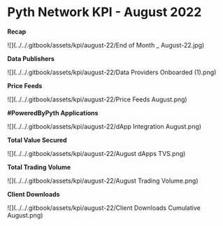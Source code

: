 # Pyth Network KPI - August 2022

**Recap**

![](../../.gitbook/assets/kpi/august-22/End of Month _ August-22.jpg)

**Data Publishers**

![](../../.gitbook/assets/kpi/august-22/Data Providers Onboarded (1).png)

**Price Feeds**

![](../../.gitbook/assets/kpi/august-22/Price Feeds August.png)

**#PoweredByPyth Applications**

![](../../.gitbook/assets/kpi/august-22/dApp Integration August.png)

**Total Value Secured**

![](../../.gitbook/assets/kpi/august-22/August dApps TVS.png)

**Total Trading Volume**

![](../../.gitbook/assets/kpi/august-22/August Trading Volume.png)

**Client Downloads**

![](../../.gitbook/assets/kpi/august-22/Client Downloads Cumulative August.png)